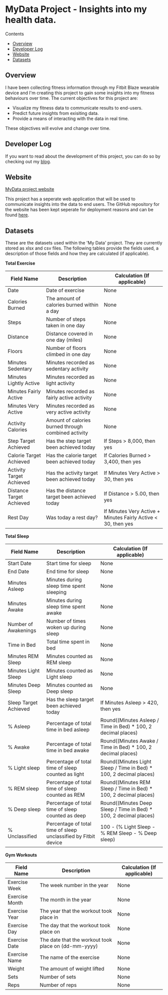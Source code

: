 # MyData Project - Insights into my health data.

Contents

- [Overview](https://github.com/willvelida/mydata/blob/master/README.md#overview)
- [Developer Log](https://github.com/willvelida/mydata/blob/master/README.md#developer-log)
- [Website](https://github.com/willvelida/mydata/blob/master/README.md#website)
- [Datasets](https://github.com/willvelida/mydata/blob/master/README.md#datasets)

## Overview

I have been collecting fitness information through my Fitbit Blaze wearable device and I'm creating this project to gain some insights into my fitness behaviours over time. The current objectives for this project are:

* Visualize my fitness data to communicate results to end-users.
* Predict future insights from exisiting data.
* Provide a means of interacting with the data in real time.

These objectives will evolve and change over time.

## Developer Log

If you want to read about the development of this project, you can do so by checking out my [blog](https://williamvelida.com/category/mydata-project/).

## Website

[MyData project website](http://mydataproject.azurewebsites.net/)

This project has a seperate web application that will be used to communicate insights into the data to end users. The GitHub repository for the website has been kept seperate for deployment reasons and can be found [here](https://github.com/willvelida/mydataweb).

## Datasets

These are the datasets used within the 'My Data' project. They are currently stored as xlsx and csv files. The following tables provide the fields used, a description of those fields and how they are calculated (if applicable).

**Total Exercise**

| Field Name | Description | Calculation (If applicable) |
|----------- | ----------- | ----------------------------|
| Date | Date of exercise | None |
| Calories Burned | The amount of calories burned within a day | None |
| Steps | Number of steps taken in one day | None |
| Distance | Distance covered in one day (miles) | None |
| Floors | Number of floors climbed in one day | None |
| Minutes Sedentary | Minutes recorded as sedentary activity | None |
| Minutes Lightly Active | Minutes recorded as light activity | None |
| Minutes Fairly Active | Minutes recorded as fairly active activity | None |
| Minutes Very Active | Minutes recorded as very active activity | None |
| Activity Calories | Amount of calories burned through combined activity | None |
| Step Target Achieved | Has the step target been achieved today | If Steps > 8,000, then yes |
| Calorie Target Achieved | Has the calorie target been achieved today | If Calories Burned > 3,400, then yes |
| Activity Target Achieved | Has the activity target been achieved today | If Minutes Very Active > 30, then yes |
| Distance Target Achieved | Has the distance target been achieved today | If Distance > 5.00, then yes |
| Rest Day | Was today a rest day? | If Minutes Very Active + Minutes Fairly Active < 30, then yes |

**Total Sleep**

| Field Name | Description | Calculation (If applicable) |
|----------- | ----------- | ----------------------------|
| Start Date | Start time for sleep | None |
| End Date | End time for sleep | None |
| Minutes Asleep | Minutes during sleep time spent sleeping | None |
| Minutes Awake | Minutes during sleep time spent awake | None |
| Number of Awakenings | Number of times woken up during sleep | None |
| Time in Bed | Total time spent in bed | None |
| Minutes REM Sleep | Minutes counted as REM sleep | None |
| Minutes Light Sleep | Minutes counted as Light sleep | None |
| Minutes Deep Sleep | Minutes counted as Deep sleep | None |
| Sleep Target Achieved | Has the sleep target been achieved today | If Minutes Asleep > 420, then yes |
| % Asleep | Percentage of total time in bed asleep | Round((Minutes Asleep / Time in Bed) * 100, 2 decimal places) |
| % Awake | Percentage of total time in bed awake | Round((Minutes Awake / Time in Bed) * 100, 2 decimal places) |
| % Light sleep | Percentage of total time of sleep counted as light | Round((Minutes Light Sleep / Time in Bed) * 100, 2 decimal places) |
| % REM sleep | Percentage of total time of sleep counted as REM | Round((Minutes REM Sleep / Time in Bed) * 100, 2 decimal places) |
| % Deep sleep | Percentage of total time of sleep counted as deep | Round((Minutes Deep Sleep / Time in Bed) * 100, 2 decimal places) |
| % Unclassified | Percentage of total time of sleep unclassified by Fitbit device | 100 - (% Light Sleep - % REM Sleep - % Deep sleep) |

**Gym Workouts**

| Field Name | Description | Calculation (If applicable) |
|----------- | ----------- | ----------------------------|
| Exercise Week | The week number in the year | None |
| Exercise Month | The month in the year | None |
| Exercise Year | The year that the workout took place in | None |
| Exercise Day | The day that the workout took place on | None |
| Exercise Date | The date that the workout took place on (dd-mm-yyyy) | None |
| Exercise Name | The name of the exercise | None |
| Weight | The amount of weight lifted | None |
| Sets | Number of sets | None |
| Reps | Number of reps | None |
